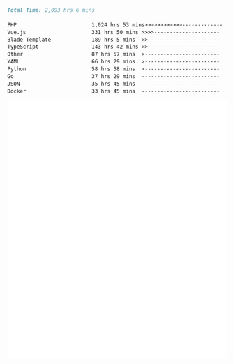 <!--START_SECTION:waka-->

```markdown
Total Time: 2,093 hrs 6 mins

PHP                        1,024 hrs 53 mins>>>>>>>>>>>>-------------   46.99 %
Vue.js                     331 hrs 50 mins >>>>---------------------   15.21 %
Blade Template             189 hrs 5 mins  >>-----------------------   08.67 %
TypeScript                 143 hrs 42 mins >>-----------------------   06.59 %
Other                      87 hrs 57 mins  >------------------------   04.03 %
YAML                       66 hrs 29 mins  >------------------------   03.05 %
Python                     58 hrs 58 mins  >------------------------   02.70 %
Go                         37 hrs 29 mins  -------------------------   01.72 %
JSON                       35 hrs 45 mins  -------------------------   01.64 %
Docker                     33 hrs 45 mins  -------------------------   01.55 %
```

<!--END_SECTION:waka-->
<p align="center">
    <img src="https://raw.githubusercontent.com/rjp2525/rjp2525/output/generated/overview.svg">
    <img src="https://raw.githubusercontent.com/rjp2525/rjp2525/output/generated/languages.svg">
</p>
